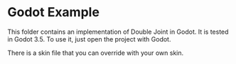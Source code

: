 # Godot Example

This folder contains an implementation of Double Joint in Godot. It is tested
in Godot 3.5. To use it, just open the project with Godot.

There is a skin file that you can override with your own skin.
